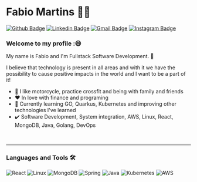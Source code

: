 # Fabio Martins :man_technologist:

[![Github Badge](https://img.shields.io/badge/-Github-000?style=flat-square&logo=Github&logoColor=white&link=https://github.com/fabiomartinsbrrj)](https://github.com/fabiomartinsbrrj)
[![Linkedin Badge](https://img.shields.io/badge/-LinkedIn-blue?style=flat-square&logo=Linkedin&logoColor=white&link=https://www.linkedin.com/in/fabio-martins-167b899/)](https://www.linkedin.com/in/fabio-martins-167b899/)
[![Gmail Badge](https://img.shields.io/badge/-Gmail-c14438?style=flat-square&logo=Gmail&logoColor=white&link=mailto:fabiomartinsbr@gmail.com)](mailto:fabiomartinsbr@gmail.com)
[![Instagram Badge](https://img.shields.io/badge/-Instagram-C13584?style=flat-square&labelColor=C13584&logo=instagram&logoColor=white&link=https://www.instagram.com/fabiomartinsbr/)](https://www.instagram.com/fabiomartinsbr/)

### Welcome to my profile :😄

My name is Fabio and I'm Fullstack Software Development. :school: 

I believe that technology is present in all areas and with it we have the possibility to cause positive impacts in the world and I want to be a part of it!

 - :deciduous_tree: I like motorcycle, practice crossfit and being with family and friends
 - :heart: In love with finance and programing
 - :blue_book: Currently learning GO, Quarkus, Kubernetes and improving other technologies I've learned
 - :heavy_check_mark: Software Development, System integration, AWS, Linux, React, MongoDB, Java, Golang, DevOps

<br/>

---

### Languages and Tools 🛠 

![React](https://img.shields.io/badge/react-%2320232a.svg?style=for-the-badge&logo=react&logoColor=%2361DAFB)
![Linux](https://img.shields.io/badge/Linux-FCC624?style=for-the-badge&logo=linux&logoColor=black)
![MongoDB](https://img.shields.io/badge/MongoDB-%234ea94b.svg?style=for-the-badge&logo=mongodb&logoColor=white)
![Spring](https://img.shields.io/badge/spring-%236DB33F.svg?style=for-the-badge&logo=spring&logoColor=white)
![Java](https://img.shields.io/badge/java-%23ED8B00.svg?style=for-the-badge&logo=java&logoColor=white)
![Kubernetes](https://img.shields.io/badge/kubernetes-%23563D7C.svg?style=for-the-badge&logo=kubernetes&logoColor=white)
![AWS](https://img.shields.io/badge/aws-%23323330.svg?style=for-the-badge&logo=amazon&logoColor=white)
<!--
**fabiomartinsbrrj/fabiomartinsbrrj** is a ✨ _special_ ✨ repository because its `README.md` (this file) appears on your GitHub profile.

Here are some ideas to get you started:

- 🔭 I’m currently working on ...
- 🌱 I’m currently learning ...
- 👯 I’m looking to collaborate on ...
- 🤔 I’m looking for help with ...
- 💬 Ask me about ...
- 📫 How to reach me: ...
- 😄 Pronouns: ...
- ⚡ Fun fact: ...
-->
